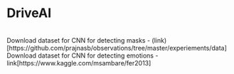 # DriveAI
<br />
Download dataset for CNN for detecting masks - (link)[https://github.com/prajnasb/observations/tree/master/experiements/data]<br />
Download dataset for CNN for detecting emotions - link[https://www.kaggle.com/msambare/fer2013]
